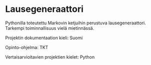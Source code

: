 # Lausegeneraattori

Pythonilla toteutettu Markovin ketjuihin perustuva lausegeneraattori. Tarkempi toiminnallisuus vielä mietinnässä.

Projektin dokumentaation kieli: Suomi

Opinto-ohjelma: TKT

Vertaisarvioitavien projektien kielet: Python
